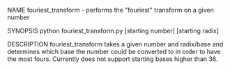 NAME
fouriest_transform - performs the "fouriest" transform on a given number

SYNOPSIS
python fouriest_transform.py [starting number] [starting radix]

DESCRIPTION
fouriest_transform takes a given number and radix/base and determines which base the number could be converted to in order to have the most fours. Currently does not support starting bases higher than 36.
